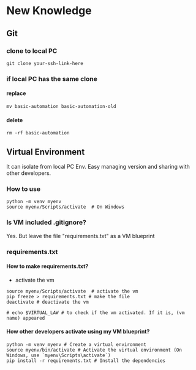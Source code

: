 
# New Knowledge

## Git
### clone to local PC
```
git clone your-ssh-link-here
```
### if local PC has the same clone
#### replace
```
mv basic-automation basic-automation-old
```
#### delete 
```
rm -rf basic-automation
```

## Virtual Environment
It can isolate from local PC Env. Easy managing version and sharing with other developers.
### How to use
```
python -m venv myenv
source myenv/Scripts/activate  # On Windows
```
### Is VM included .gitignore?
Yes. But leave the file "requirements.txt" as a VM blueprint

###  requirements.txt
#### How to make requirements.txt?
- activate the vm
```
source myenv/Scripts/activate  # activate the vm
pip freeze > requirements.txt # make the file
deactivate # deactivate the vm

# echo $VIRTUAL_LAW # to check if the vm activated. If it is, (vm name) appeared
```
#### How other developers activate using my VM blueprint?
```
python -m venv myenv # Create a virtual environment
source myenv/bin/activate # Activate the virtual environment (On Windows, use `myenv\Scripts\activate`)
pip install -r requirements.txt # Install the dependencies
```